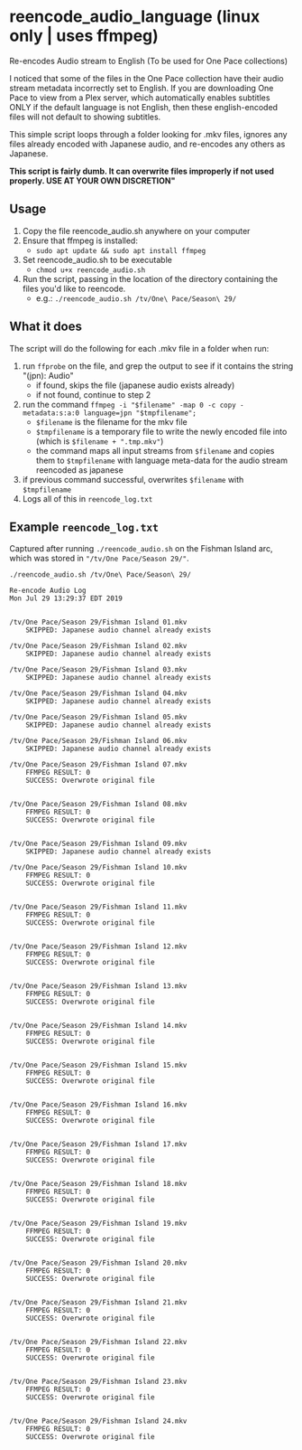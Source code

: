 # reencode_audio_language (linux only | uses ffmpeg)
Re-encodes Audio stream to English (To be used for One Pace collections)

I noticed that some of the files in the One Pace collection have their audio stream metadata incorrectly set to English. If you are downloading One Pace to view from a Plex server, which automatically enables subtitles ONLY if the default language is not English, then these english-encoded files will not default to showing subtitles.

This simple script loops through a folder looking for .mkv files, ignores any files already encoded with Japanese audio, and re-encodes any others as Japanese.

__This script is fairly dumb. It can overwrite files improperly if not used properly. USE AT YOUR OWN DISCRETION"__

## Usage

1. Copy the file reencode_audio.sh anywhere on your computer
2. Ensure that ffmpeg is installed:
    * `sudo apt update && sudo apt install ffmpeg`
3. Set reencode_audio.sh to be executable
    * `chmod u+x reencode_audio.sh`
4. Run the script, passing in the location of the directory containing the files you'd like to reencode.
    * e.g.: `./reencode_audio.sh /tv/One\ Pace/Season\ 29/`
    
## What it does

The script will do the following for each .mkv file in a folder when run:

1. run `ffprobe` on the file, and grep the output to see if it contains the string "(jpn): Audio"
    * if found, skips the file (japanese audio exists already)
    * if not found, continue to step 2
2. run the command `ffmpeg -i "$filename" -map 0 -c copy -metadata:s:a:0 language=jpn "$tmpfilename";`
    * `$filename` is the filename for the mkv file
    * `$tmpfilename` is a temporary file to write the newly encoded file into (which is `$filename + ".tmp.mkv"`)
    * the command maps all input streams from `$filename` and copies them to `$tmpfilename` with language meta-data for the audio stream reencoded as japanese
3. if previous command successful, overwrites `$filename` with `$tmpfilename`
4. Logs all of this in `reencode_log.txt`

## Example `reencode_log.txt`

Captured after running `./reencode_audio.sh` on the Fishman Island arc, which was stored in `"/tv/One Pace/Season 29/"`.

`./reencode_audio.sh /tv/One\ Pace/Season\ 29/`

```
Re-encode Audio Log
Mon Jul 29 13:29:37 EDT 2019


/tv/One Pace/Season 29/Fishman Island 01.mkv
	SKIPPED: Japanese audio channel already exists

/tv/One Pace/Season 29/Fishman Island 02.mkv
	SKIPPED: Japanese audio channel already exists

/tv/One Pace/Season 29/Fishman Island 03.mkv
	SKIPPED: Japanese audio channel already exists

/tv/One Pace/Season 29/Fishman Island 04.mkv
	SKIPPED: Japanese audio channel already exists

/tv/One Pace/Season 29/Fishman Island 05.mkv
	SKIPPED: Japanese audio channel already exists

/tv/One Pace/Season 29/Fishman Island 06.mkv
	SKIPPED: Japanese audio channel already exists

/tv/One Pace/Season 29/Fishman Island 07.mkv
	FFMPEG RESULT: 0
	SUCCESS: Overwrote original file


/tv/One Pace/Season 29/Fishman Island 08.mkv
	FFMPEG RESULT: 0
	SUCCESS: Overwrote original file


/tv/One Pace/Season 29/Fishman Island 09.mkv
	SKIPPED: Japanese audio channel already exists

/tv/One Pace/Season 29/Fishman Island 10.mkv
	FFMPEG RESULT: 0
	SUCCESS: Overwrote original file


/tv/One Pace/Season 29/Fishman Island 11.mkv
	FFMPEG RESULT: 0
	SUCCESS: Overwrote original file


/tv/One Pace/Season 29/Fishman Island 12.mkv
	FFMPEG RESULT: 0
	SUCCESS: Overwrote original file


/tv/One Pace/Season 29/Fishman Island 13.mkv
	FFMPEG RESULT: 0
	SUCCESS: Overwrote original file


/tv/One Pace/Season 29/Fishman Island 14.mkv
	FFMPEG RESULT: 0
	SUCCESS: Overwrote original file


/tv/One Pace/Season 29/Fishman Island 15.mkv
	FFMPEG RESULT: 0
	SUCCESS: Overwrote original file


/tv/One Pace/Season 29/Fishman Island 16.mkv
	FFMPEG RESULT: 0
	SUCCESS: Overwrote original file


/tv/One Pace/Season 29/Fishman Island 17.mkv
	FFMPEG RESULT: 0
	SUCCESS: Overwrote original file


/tv/One Pace/Season 29/Fishman Island 18.mkv
	FFMPEG RESULT: 0
	SUCCESS: Overwrote original file


/tv/One Pace/Season 29/Fishman Island 19.mkv
	FFMPEG RESULT: 0
	SUCCESS: Overwrote original file


/tv/One Pace/Season 29/Fishman Island 20.mkv
	FFMPEG RESULT: 0
	SUCCESS: Overwrote original file


/tv/One Pace/Season 29/Fishman Island 21.mkv
	FFMPEG RESULT: 0
	SUCCESS: Overwrote original file


/tv/One Pace/Season 29/Fishman Island 22.mkv
	FFMPEG RESULT: 0
	SUCCESS: Overwrote original file


/tv/One Pace/Season 29/Fishman Island 23.mkv
	FFMPEG RESULT: 0
	SUCCESS: Overwrote original file


/tv/One Pace/Season 29/Fishman Island 24.mkv
	FFMPEG RESULT: 0
	SUCCESS: Overwrote original file
```
